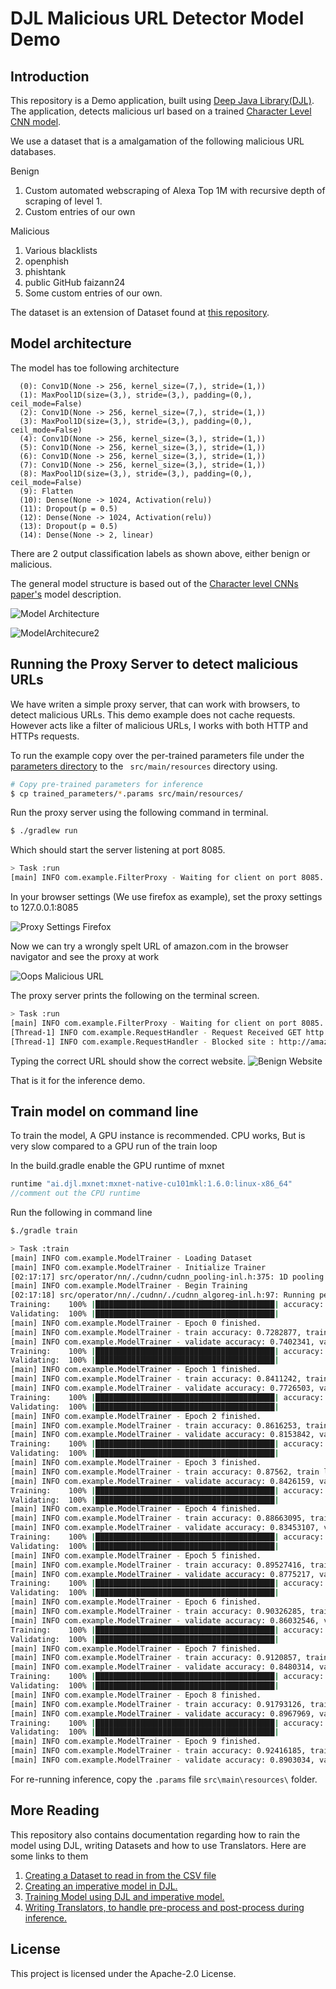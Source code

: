 # DJL Malicious URL Detector Model Demo

## Introduction

This repository is a Demo application, built using [Deep Java Library(DJL)](https://github.com/awslabs/djl). The application, detects malicious url based on a trained [Character Level CNN model](https://arxiv.org/abs/1509.01626).

We use a dataset that is a amalgamation of the following malicious URL databases.

Benign

1. Custom automated webscraping of Alexa Top 1M with recursive depth of scraping of level 1.
2. Custom entries of our own

Malicious

1. Various blacklists
2. openphish
3. phishtank
4. public GitHub faizann24
5. Some custom entries of our own.

The dataset is an extension of Dataset found at [this repository](https://github.com/incertum/cyber-matrix-ai/tree/master/Malicious-URL-Detection-Deep-Learning).

## Model architecture

The model has toe following architecture

```
  (0): Conv1D(None -> 256, kernel_size=(7,), stride=(1,))
  (1): MaxPool1D(size=(3,), stride=(3,), padding=(0,), ceil_mode=False)
  (2): Conv1D(None -> 256, kernel_size=(7,), stride=(1,))
  (3): MaxPool1D(size=(3,), stride=(3,), padding=(0,), ceil_mode=False)
  (4): Conv1D(None -> 256, kernel_size=(3,), stride=(1,))
  (5): Conv1D(None -> 256, kernel_size=(3,), stride=(1,))
  (6): Conv1D(None -> 256, kernel_size=(3,), stride=(1,))
  (7): Conv1D(None -> 256, kernel_size=(3,), stride=(1,))
  (8): MaxPool1D(size=(3,), stride=(3,), padding=(0,), ceil_mode=False)
  (9): Flatten
  (10): Dense(None -> 1024, Activation(relu))
  (11): Dropout(p = 0.5)
  (12): Dense(None -> 1024, Activation(relu))
  (13): Dropout(p = 0.5)
  (14): Dense(None -> 2, linear)

```
There are 2 output classification labels as shown above, either benign or malicious.

The general model structure is based out of the [Character level CNNs paper's](https://arxiv.org/abs/1509.01626) model description.

![Model Architecture](docs/convolutional_layers.png) 

![ModelArchitecure2](docs/dense_layer.png)

## Running the Proxy Server to detect malicious URLs

We have writen a simple proxy server, that can work with browsers, to detect malicious URLs. This demo example does not cache requests. However acts like a filter of malicious URLs, I works with both HTTP and HTTPs requests.

To run the example copy over the per-trained parameters file under the [parameters directory](trained_parameters/) to the ``` src/main/resources``` directory using.

```bash
# Copy pre-trained parameters for inference
$ cp trained_parameters/*.params src/main/resources/
```

Run the proxy server using the following command in terminal.

```bash
$ ./gradlew run
```
Which should start the server listening at port 8085.
```bash
> Task :run
[main] INFO com.example.FilterProxy - Waiting for client on port 8085..
```
In your browser settings (We use firefox as example), set the proxy settings to 127.0.0.1:8085

![Proxy Settings Firefox](docs/proxy_firefox.png)

Now we can try a wrongly spelt URL of amazon.com in the browser navigator and see the proxy at work

![Oops Malicious URL](docs/wrong_url_firefox.png)

The proxy server prints the following on the terminal screen.
```bash
> Task :run
[main] INFO com.example.FilterProxy - Waiting for client on port 8085..
[Thread-1] INFO com.example.RequestHandler - Request Received GET http://amazom.com/ HTTP/1.1
[Thread-1] INFO com.example.RequestHandler - Blocked site : http://amazom.com/
```

Typing the correct URL should show the correct website.
![Benign Website](docs/correct_firefox.png)    

That is it for the inference demo.

## Train model on command line

To train the model, A GPU instance is recommended. CPU works, But is very slow compared to a GPU run of the train loop

In the build.gradle enable the GPU runtime of mxnet

```groovy
runtime "ai.djl.mxnet:mxnet-native-cu101mkl:1.6.0:linux-x86_64"
//comment out the CPU runtime
```

Run the following in command line

```bash
$./gradle train

> Task :train
[main] INFO com.example.ModelTrainer - Loading Dataset
[main] INFO com.example.ModelTrainer - Initialize Trainer
[02:17:17] src/operator/nn/./cudnn/cudnn_pooling-inl.h:375: 1D pooling is not supported by cudnn, MXNet 1D pooling is applied.
[main] INFO com.example.ModelTrainer - Begin Training
[02:17:18] src/operator/nn/./cudnn/./cudnn_algoreg-inl.h:97: Running performance tests to find the best convolution algorithm, this can take a while... (set the environment variable MXNET_CUDNN_AUTOTUNE_DEFAULT to 0 to disable)
Training:    100% |████████████████████████████████████████| accuracy: 0.73 loss: 0.53 speed: 1734.70 urls/sec
Validating:  100% |████████████████████████████████████████|
[main] INFO com.example.ModelTrainer - Epoch 0 finished.
[main] INFO com.example.ModelTrainer - train accuracy: 0.7282877, train loss: 0.52515125
[main] INFO com.example.ModelTrainer - validate accuracy: 0.7402341, validate loss: 0.56785536
Training:    100% |████████████████████████████████████████| accuracy: 0.84 loss: 0.36 speed: 1741.51 urls/sec
Validating:  100% |████████████████████████████████████████|
[main] INFO com.example.ModelTrainer - Epoch 1 finished.
[main] INFO com.example.ModelTrainer - train accuracy: 0.8411242, train loss: 0.36307296
[main] INFO com.example.ModelTrainer - validate accuracy: 0.7726503, validate loss: 0.541216
Training:    100% |████████████████████████████████████████| accuracy: 0.86 loss: 0.32 speed: 1755.39 urls/sec
Validating:  100% |████████████████████████████████████████|
[main] INFO com.example.ModelTrainer - Epoch 2 finished.
[main] INFO com.example.ModelTrainer - train accuracy: 0.8616253, train loss: 0.31982687
[main] INFO com.example.ModelTrainer - validate accuracy: 0.8153842, validate loss: 0.42479417
Training:    100% |████████████████████████████████████████| accuracy: 0.88 loss: 0.29 speed: 1547.37 urls/sec
Validating:  100% |████████████████████████████████████████|
[main] INFO com.example.ModelTrainer - Epoch 3 finished.
[main] INFO com.example.ModelTrainer - train accuracy: 0.87562, train loss: 0.2914456
[main] INFO com.example.ModelTrainer - validate accuracy: 0.8426159, validate loss: 0.3691258
Training:    100% |████████████████████████████████████████| accuracy: 0.89 loss: 0.27 speed: 1766.33 urls/sec
Validating:  100% |████████████████████████████████████████|
[main] INFO com.example.ModelTrainer - Epoch 4 finished.
[main] INFO com.example.ModelTrainer - train accuracy: 0.88663095, train loss: 0.26910067
[main] INFO com.example.ModelTrainer - validate accuracy: 0.83453107, validate loss: 0.3761223
Training:    100% |████████████████████████████████████████| accuracy: 0.90 loss: 0.25 speed: 1764.38 urls/sec
Validating:  100% |████████████████████████████████████████|
[main] INFO com.example.ModelTrainer - Epoch 5 finished.
[main] INFO com.example.ModelTrainer - train accuracy: 0.89527416, train loss: 0.24976254
[main] INFO com.example.ModelTrainer - validate accuracy: 0.8775217, validate loss: 0.28764376
Training:    100% |████████████████████████████████████████| accuracy: 0.90 loss: 0.23 speed: 1778.58 urls/sec
Validating:  100% |████████████████████████████████████████|
[main] INFO com.example.ModelTrainer - Epoch 6 finished.
[main] INFO com.example.ModelTrainer - train accuracy: 0.90326285, train loss: 0.23195234
[main] INFO com.example.ModelTrainer - validate accuracy: 0.86032546, validate loss: 0.33043325
Training:    100% |████████████████████████████████████████| accuracy: 0.91 loss: 0.21 speed: 1747.46 urls/sec
Validating:  100% |████████████████████████████████████████|
[main] INFO com.example.ModelTrainer - Epoch 7 finished.
[main] INFO com.example.ModelTrainer - train accuracy: 0.9120857, train loss: 0.2143221
[main] INFO com.example.ModelTrainer - validate accuracy: 0.8480314, validate loss: 0.34760192
Training:    100% |████████████████████████████████████████| accuracy: 0.92 loss: 0.20 speed: 1789.17 urls/sec
Validating:  100% |████████████████████████████████████████|
[main] INFO com.example.ModelTrainer - Epoch 8 finished.
[main] INFO com.example.ModelTrainer - train accuracy: 0.91793126, train loss: 0.19966042
[main] INFO com.example.ModelTrainer - validate accuracy: 0.8967969, validate loss: 0.24789414
Training:    100% |████████████████████████████████████████| accuracy: 0.92 loss: 0.18 speed: 1708.66 urls/sec
Validating:  100% |████████████████████████████████████████|
[main] INFO com.example.ModelTrainer - Epoch 9 finished.
[main] INFO com.example.ModelTrainer - train accuracy: 0.92416185, train loss: 0.18444999
[main] INFO com.example.ModelTrainer - validate accuracy: 0.8903034, validate loss: 0.27242142
```

For re-running inference, copy the ```.params``` file ```src\main\resources\``` folder.

## More Reading

This repository also contains documentation regarding how to rain the model using DJL, writing Datasets and how to use Translators. Here are some links to them

1. [Creating a Dataset to read in from the CSV file](docs/dataset_creation.md)
2. [Creating an imperative model in DJL.](docs/define_model.md)
3. [Training Model using DJL and imperative model.](docs/training_model.md)
4. [Writing Translators, to handle pre-process and post-process during inference.](docs/translators.md)

## License

This project is licensed under the Apache-2.0 License.



